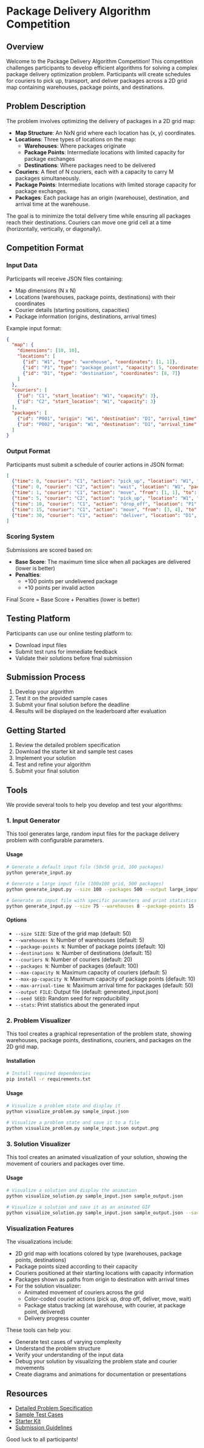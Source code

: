 # Package Delivery Algorithm Competition

## Overview
Welcome to the Package Delivery Algorithm Competition! This competition challenges participants to develop efficient algorithms for solving a complex package delivery optimization problem. Participants will create schedules for couriers to pick up, transport, and deliver packages across a 2D grid map containing warehouses, package points, and destinations.

## Problem Description

The problem involves optimizing the delivery of packages in a 2D grid map:

- **Map Structure**: An NxN grid where each location has (x, y) coordinates.
- **Locations**: Three types of locations on the map:
  - **Warehouses**: Where packages originate
  - **Package Points**: Intermediate locations with limited capacity for package exchanges
  - **Destinations**: Where packages need to be delivered
- **Couriers**: A fleet of N couriers, each with a capacity to carry M packages simultaneously.
- **Package Points**: Intermediate locations with limited storage capacity for package exchanges.
- **Packages**: Each package has an origin (warehouse), destination, and arrival time at the warehouse.

The goal is to minimize the total delivery time while ensuring all packages reach their destinations. Couriers can move one grid cell at a time (horizontally, vertically, or diagonally).

## Competition Format

### Input Data

Participants will receive JSON files containing:

- Map dimensions (N x N)
- Locations (warehouses, package points, destinations) with their coordinates
- Courier details (starting positions, capacities)
- Package information (origins, destinations, arrival times)

Example input format:

```json
{
  "map": {
    "dimensions": [10, 10],
    "locations": [
      {"id": "W1", "type": "warehouse", "coordinates": [1, 1]},
      {"id": "P1", "type": "package_point", "capacity": 5, "coordinates": [3, 4]},
      {"id": "D1", "type": "destination", "coordinates": [8, 7]}
    ]
  },
  "couriers": [
    {"id": "C1", "start_location": "W1", "capacity": 3},
    {"id": "C2", "start_location": "W1", "capacity": 3}
  ],
  "packages": [
    {"id": "P001", "origin": "W1", "destination": "D1", "arrival_time": 0},
    {"id": "P002", "origin": "W1", "destination": "D1", "arrival_time": 5}
  ]
}
```

### Output Format

Participants must submit a schedule of courier actions in JSON format:

```json
[
  {"time": 0, "courier": "C1", "action": "pick_up", "location": "W1", "packages": ["P001"]},
  {"time": 0, "courier": "C2", "action": "wait", "location": "W1", "packages": []},
  {"time": 1, "courier": "C1", "action": "move", "from": [1, 1], "to": [2, 2], "packages": ["P001"]},
  {"time": 5, "courier": "C2", "action": "pick_up", "location": "W1", "packages": ["P002"]},
  {"time": 10, "courier": "C1", "action": "drop_off", "location": "P1", "packages": ["P001"]},
  {"time": 15, "courier": "C1", "action": "move", "from": [3, 4], "to": [4, 5], "packages": []},
  {"time": 30, "courier": "C1", "action": "deliver", "location": "D1", "packages": ["P001"]}
]
```

### Scoring System

Submissions are scored based on:

- **Base Score**: The maximum time slice when all packages are delivered (lower is better)
- **Penalties**:
  - +100 points per undelivered package
  - +10 points per invalid action

Final Score = Base Score + Penalties (lower is better)

## Testing Platform

Participants can use our online testing platform to:

- Download input files
- Submit test runs for immediate feedback
- Validate their solutions before final submission

## Submission Process

1. Develop your algorithm
2. Test it on the provided sample cases
3. Submit your final solution before the deadline
4. Results will be displayed on the leaderboard after evaluation

## Getting Started

1. Review the detailed problem specification
2. Download the starter kit and sample test cases
3. Implement your solution
4. Test and refine your algorithm
5. Submit your final solution

## Tools

We provide several tools to help you develop and test your algorithms:

### 1. Input Generator

This tool generates large, random input files for the package delivery problem with configurable parameters.

#### Usage

```bash
# Generate a default input file (50x50 grid, 100 packages)
python generate_input.py

# Generate a large input file (100x100 grid, 500 packages)
python generate_input.py --size 100 --packages 500 --output large_input.json

# Generate an input file with specific parameters and print statistics
python generate_input.py --size 75 --warehouses 8 --package-points 15 --destinations 20 --couriers 30 --packages 200 --stats
```

#### Options

- `--size SIZE`: Size of the grid map (default: 50)
- `--warehouses N`: Number of warehouses (default: 5)
- `--package-points N`: Number of package points (default: 10)
- `--destinations N`: Number of destinations (default: 15)
- `--couriers N`: Number of couriers (default: 20)
- `--packages N`: Number of packages (default: 100)
- `--max-capacity N`: Maximum capacity of couriers (default: 5)
- `--max-pp-capacity N`: Maximum capacity of package points (default: 10)
- `--max-arrival-time N`: Maximum arrival time for packages (default: 50)
- `--output FILE`: Output file (default: generated_input.json)
- `--seed SEED`: Random seed for reproducibility
- `--stats`: Print statistics about the generated input

### 2. Problem Visualizer

This tool creates a graphical representation of the problem state, showing warehouses, package points, destinations, couriers, and packages on the 2D grid map.

#### Installation

```bash
# Install required dependencies
pip install -r requirements.txt
```

#### Usage

```bash
# Visualize a problem state and display it
python visualize_problem.py sample_input.json

# Visualize a problem state and save it to a file
python visualize_problem.py sample_input.json output.png
```

### 3. Solution Visualizer

This tool creates an animated visualization of your solution, showing the movement of couriers and packages over time.

#### Usage

```bash
# Visualize a solution and display the animation
python visualize_solution.py sample_input.json sample_output.json

# Visualize a solution and save it as an animated GIF
python visualize_solution.py sample_input.json sample_output.json --save solution.gif
```

### Visualization Features

The visualizations include:
- 2D grid map with locations colored by type (warehouses, package points, destinations)
- Package points sized according to their capacity
- Couriers positioned at their starting locations with capacity information
- Packages shown as paths from origin to destination with arrival times
- For the solution visualizer:
  - Animated movement of couriers across the grid
  - Color-coded courier actions (pick up, drop off, deliver, move, wait)
  - Package status tracking (at warehouse, with courier, at package point, delivered)
  - Delivery progress counter

These tools can help you:
- Generate test cases of varying complexity
- Understand the problem structure
- Verify your understanding of the input data
- Debug your solution by visualizing the problem state and courier movements
- Create diagrams and animations for documentation or presentations

## Resources

- [Detailed Problem Specification](docs/problem_spec.md)
- [Sample Test Cases](data/samples/)
- [Starter Kit](code/starter_kit/)
- [Submission Guidelines](docs/submission_guidelines.md)

Good luck to all participants!
